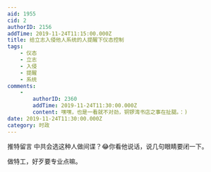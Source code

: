 ```yaml
---
aid: 1955
cid: 2
authorID: 2156
addTime: 2019-11-24T11:15:00.000Z
title: 给立志入侵他人系统的人提醒下仪态控制
tags:
    - 仪态
    - 立志
    - 入侵
    - 提醒
    - 系统
comments:
    -
        authorID: 2360
        addTime: 2019-11-24T11:30:00.000Z
        content: 嘿嘿，也是一看就不对劲，铜锣湾书店之事在扯腿。：)
date: 2019-11-24T11:30:00.000Z
category: 时政
---
```


推特留言 中共会选这种人做间谍？😂你看他说话，说几句眼睛要闭一下。

做特工，好歹要专业点嘛。

